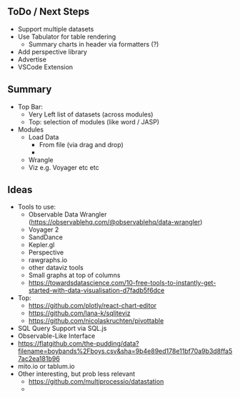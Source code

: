 ## ToDo / Next Steps
- Support multiple datasets
- Use Tabulator for table rendering
	- Summary charts in header via formatters (?)
- Add perspective library
- Advertise
- VSCode Extension

## Summary
- Top Bar:
	- Very Left list of datasets (across modules)
	- Top: selection of modules (like word / JASP)
- Modules
	- Load Data
		- From file (via drag and drop)
		- 
	- Wrangle
	- Viz e.g. Voyager etc etc


## Ideas
- Tools to use:
	- Observable Data Wrangler (https://observablehq.com/@observablehq/data-wrangler)
	- Voyager 2
	- SandDance
	- Kepler.gl
	- Perspective
	- rawgraphs.io
	- other dataviz tools
	- Small graphs at top of columns
	- https://towardsdatascience.com/10-free-tools-to-instantly-get-started-with-data-visualisation-d7fadb5f6dce
- Top:
	- https://github.com/plotly/react-chart-editor
	- https://github.com/lana-k/sqliteviz
	- https://github.com/nicolaskruchten/pivottable
- SQL Query Support via SQL.js 
- Observable-Like Interface
- https://flatgithub.com/the-pudding/data?filename=boybands%2Fboys.csv&sha=9b4e89ed178e11bf70a9b3d8ffa57ac2ea181b96
- mito.io or tablum.io
- Other interesting, but prob less relevant
	- https://github.com/multiprocessio/datastation
	- 
